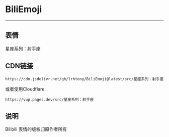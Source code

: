 # BiliEmoji
---
## 表情
星座系列：射手座
## CDN链接
```
https://cdn.jsdelivr.net/gh/lrhtony/BiliEmoji@latest/src/星座系列：射手座
```
或者使用Cloudflare
```
https://vup.pages.dev/src/星座系列：射手座
```
## 说明
Bilibili 表情的版权归原作者所有
